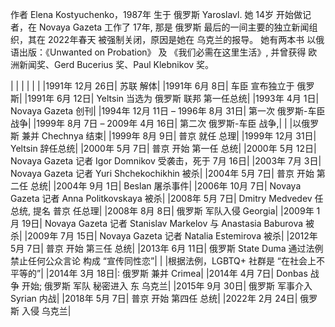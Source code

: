 作者 Elena Kostyuchenko，1987年 生于 俄罗斯 Yaroslavl.  她 14岁 开始做记者，在 Novaya Gazeta 工作了 17年, 那是 俄罗斯 最后的一间主要的独立新闻组织，其在 2022年春天 被强制关闭，原因是她在 乌克兰的报导。 她有两本书 以俄语出版：《Unwanted on Probation》 及 《我们必需在这里生活》, 并曾获得 欧洲新闻奖、Gerd Bucerius 奖、Paul Klebnikov 奖。

| | |
| | |
|1991年 12月 26日| 苏联 解体|
|1991年 6月 8日| 车臣 宣布独立于 俄罗斯|
|1991年 6月 12日| Yeltsin 当选为 俄罗斯 联邦 第一任总统|
|1993年 4月 1日| Novaya Gazeta 创刊|
|1994年 12月 11日 – 1996年 8月 31日| 第一次 俄罗斯-车臣 战争|
|1999年 8月 7日 – 2009年 4月 16日| 第二次 俄罗斯-车臣 战争,|
|	|以俄罗斯 兼并 Chechnya 结束|
|1999年 8月 9日| 普京 就任 总理|
|1999年 12月 31日| Yeltsin 辞任总统|
|2000年 5月 7日| 普京 开始 第一任 总统|
|2000年 5月 12日| Novaya Gazeta 记者 Igor Domnikov 受袭击，死于 7月 16日|
|2003年 7月 3日| Novaya Gazeta 记者 Yuri Shchekochikhin 被杀|
|2004年 5月 7日| 普京 开始 第二任 总统|
|2004年 9月 1日| Beslan 屠杀事件|
|2006年 10月 7日| Novaya Gazeta 记者 Anna Politkovskaya 被杀|
|2008年 5月 7日| Dmitry Medvedev 任总统, 提名 普京 任总理|
|2008年 8月 8日| 俄罗斯 军队入侵 Georgia|
|2009年 1月 19日| Novaya Gazeta 记者 Stanislav Markelov 与 Anastasia Baburova 被杀|
|2009年 7月 15日| Novaya Gazeta 记者 Natalia Estemirova 被杀|
|2012年 5月 7日| 普京 开始 第三任 总统|
|2013年 6月 11日| 俄罗斯 State Duma 通过法例 禁止任何公众言论 构成 “宣传同性恋”|
|		|根据法例，LGBTQ+ 社群是 “在社会上不平等的”|
|2014年 3月 18日|: 俄罗斯 兼并 Crimea|
|2014年 4月 7日| Donbas 战争 开始; 俄罗斯 军队 秘密进入 东 乌克兰|
|2015年 9月 30日| 俄罗斯 军事介入 Syrian 内战|
|2018年 5月 7日| 普京 开始 第四任 总统|
|2022年 2月 24日| 俄罗斯 入侵 乌克兰|
